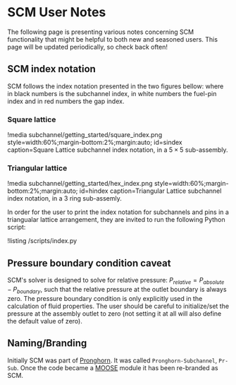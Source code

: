# SCM User Notes

The following page is presenting various notes concerning SCM functionality
that might be helpful to both new and seasoned users. This page will be updated
periodically, so check back often!

## SCM index notation

SCM follows the index notation presented in the two figures bellow: where in black numbers is the subchannel
index, in white numbers the fuel-pin index and in red numbers the gap index.

### Square lattice

!media subchannel/getting_started/square_index.png
    style=width:60%;margin-bottom:2%;margin:auto;
    id=sindex
    caption=Square Lattice subchannel index notation, in a $5 \times 5$ sub-assembly.

### Triangular lattice

!media subchannel/getting_started/hex_index.png
    style=width:60%;margin-bottom:2%;margin:auto;
    id=hindex
    caption=Triangular Lattice subchannel index notation, in a $3$ ring sub-assemly.

In order for the user to print the index notation for subchannels and pins in a triangualar lattice arrangement, they are invited to run the following Python script:

!listing /scripts/index.py

## Pressure boundary condition caveat

SCM's solver is designed to solve for relative pressure: $P_{relative} = P_{absolute} - P_{boundary}$, such that the relative pressure at the outlet boundary is always zero. The pressure boundary condition is only explicitly used in the calculation of fluid properties. The user should be careful to initialize/set the pressure at the assembly outlet to zero (not setting it at all will also define the default value of zero).

## Naming/Branding

Initially SCM was part of [Pronghorn](https://mooseframework.inl.gov/ncrc/applications/ncrc_root_pronghorn.html). It was called `Pronghorn-Subchannel`, `Pr-Sub`. Once the code became a [MOOSE](https://mooseframework.inl.gov/index.html) module it has been re-branded as SCM.

